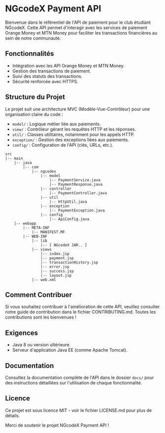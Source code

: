 # NGcodeX Payment API

Bienvenue dans le référentiel de l'API de paiement pour le club étudiant NGcodeX. Cette API permet d'interagir avec les services de paiement Orange Money et MTN Money pour faciliter les transactions financières au sein de notre communauté.

## Fonctionnalités

- Intégration avec les API Orange Money et MTN Money.
- Gestion des transactions de paiement.
- Suivi des statuts des transactions.
- Sécurité renforcée avec HTTPS.

## Structure du Projet

Le projet suit une architecture MVC (Modèle-Vue-Contrôleur) pour une organisation claire du code :

- `model/` : Logique métier liée aux paiements.
- `view/` : Contrôleur gérant les requêtes HTTP et les réponses.
- `util/` : Classes utilitaires, notamment pour les appels HTTP.
- `exception/` : Gestion des exceptions liées aux paiements.
- `config/` : Configuration de l'API (clés, URLs, etc.).
```
src
|-- main
    |-- java
        |-- com
            |-- ngcodex
                |-- model
                    |-- PaymentService.java
                    |-- PaymentResponse.java
                |-- controller
                    |-- PaymentController.java
                |-- util
                    |-- HttpUtil.java
                |-- exception
                    |-- PaymentException.java
                |-- config
                    |-- ApiConfig.java
    |-- webapp
        |-- META-INF
            |-- MANIFEST.MF
        |-- WEB-INF
            |-- lib
                |-- [ NGcodeX JAR.. ]
            |-- views
                |-- index.jsp
                |-- payment.jsp
                |-- transactionHistory.jsp
                |-- error.jsp
                |-- success.jsp
                |-- layout.jsp
            |-- web.xml

```
## Comment Contribuer

Si vous souhaitez contribuer à l'amélioration de cette API, veuillez consulter notre guide de contribution dans le fichier CONTRIBUTING.md. Toutes les contributions sont les bienvenues !

## Exigences

- Java 8 ou version ultérieure.
- Serveur d'application Java EE (comme Apache Tomcat).

## Documentation

Consultez la documentation complète de l'API dans le dossier `docs/` pour des instructions détaillées sur l'utilisation de chaque fonctionnalité.

## Licence

Ce projet est sous licence MIT - voir le fichier LICENSE.md pour plus de détails.

Merci de soutenir le projet NGcodeX Payment API !
